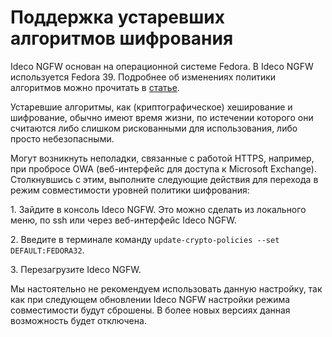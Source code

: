 # Поддержка устаревших алгоритмов шифрования

Ideco NGFW основан на операционной системе Fedora. В Ideco NGFW используется Fedora 39. Подробнее об изменениях политики алгоритмов можно прочитать в [статье](https://fedoraproject.org/wiki/Changes).

Устаревшие алгоритмы, как (криптографическое) хеширование и шифрование, обычно имеют время жизни, по истечении которого они считаются либо слишком рискованными для использования, либо просто небезопасными.

Могут возникнуть неполадки, связанные с работой HTTPS, например, при пробросе OWA (веб-интерфейс для доступа к Microsoft Exchange). Столкнувшись с этим, выполните следующие действия для перехода в режим совместимости уровней политики шифрования:

1\. Зайдите в консоль Ideco NGFW. Это можно сделать из локального меню, по ssh или через веб-интерфейс Ideco NGFW.

2\. Введите в терминале команду `update-crypto-policies --set DEFAULT:FEDORA32`.

3\. Перезагрузите Ideco NGFW.

Мы настоятельно не рекомендуем использовать данную настройку, так как при следующем обновлении Ideco NGFW настройки режима совместимости будут сброшены. В более новых версиях данная возможность будет отключена.
